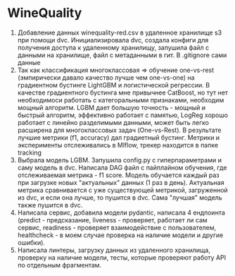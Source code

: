 # WineQuality

1. Добавление данных winequality-red.csv в удаленное хранилище s3 при помощи dvc. Инициализировала dvc, создала конфиги для получения доступа к удаленному хранилищу, запушила файл с данными на хранилище, файл с метаданными в гит. В .gitignore сами данные 
2. Так как классификация многоклассовая => обучение one-vs-rest (эмпирически давало качество лучше чем one-vs-one) на градиентном бустинге LightGBM и логистической регрессии. В качестве градиентного бустинга мне привычнее CatBoost, но тут нет необходимоси работать с категоральными признаками, необходим мощный алгоритм. LGBM дает большую точность - мощный и быстрый алгоритм, эффективно работает с памятью, LogReg хорошо работает с линейно разделимыми данными, может быть легко расширена для многоклассовых задач (One-vs-Rest). В результате лучшие метрики (f1, accuracy) дал градиетный бустинг. Метрики и эксперименты отслеживались в Mlflow, трекер находится в папке tracking
3. Выбрала модель LGBM. Запушила config.py с гиперпараметрами и саму модель в dvc. Написала DAG файл с пайплайном обучения, где отслеживаемая метрика - f1 score. Модель обучается каждый раз при загрузке новых "актуальных" данных (1 раз в день). Актуальная метрика сравнивается с уже существующей метрикой, загруженной из dvc, и если она лучше, то пушится в dvc. Сама "лучшая" модель также пушится в dvc.
4. Написала сервис, добавила модели pydantic, написала 4 ендпоинта (predict - предсказание, liveness - проверяет, работает ли сам сервис, readiness - проверяет взаимодействие с пользователем, healthcheck - в моем случае проверка на наличие модели и другие ошибки). 
5. Написала линтеры, загрузку данных из удаленного хранилища, проверку на наличие модели, тесты, которые проверяют работу API по отдельным фрагментам. 
